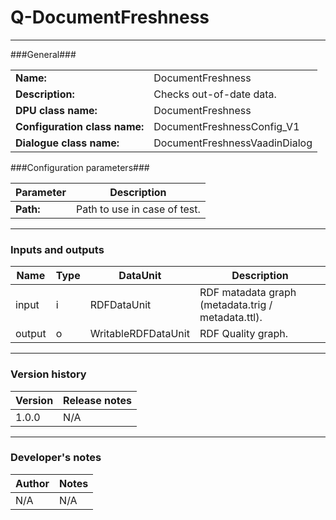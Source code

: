 # Q-DocumentFreshness #
----------

###General###

|                              |                                                               |
|------------------------------|---------------------------------------------------------------|
|**Name:**                     |DocumentFreshness 							                               |
|**Description:**              |Checks out-of-date data.                                       |
|**DPU class name:**           |DocumentFreshness     						                               |
|**Configuration class name:** |DocumentFreshnessConfig_V1                           		                   |
|**Dialogue class name:**      |DocumentFreshnessVaadinDialog 					                           |


###Configuration parameters###


|Parameter                        |Description                             |                                                        
|---------------------------------|----------------------------------------|
|**Path:**			              |Path to use in case of test.            |

***

### Inputs and outputs ###

|Name                |Type       |DataUnit                         |Description                          |
|--------------------|-----------|---------------------------------|-------------------------------------|
|input  	         |i 	     |RDFDataUnit    		           |RDF matadata graph (metadata.trig / metadata.ttl). |
|output 	         |o 	     |WritableRDFDataUnit              |RDF Quality graph. |

***

### Version history ###

|Version            |Release notes        |
|-------------------|---------------------|
|1.0.0              |N/A                  |

***

### Developer's notes ###

|Author            |Notes                 |
|------------------|----------------------|
|N/A               |N/A                   | 
